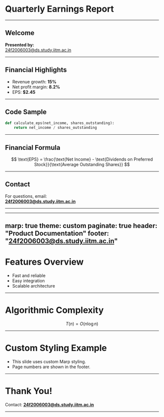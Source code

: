 # Quarterly Earnings Report

---

## Welcome

**Presented by:**  
24f2006003@ds.study.iitm.ac.in

---

<!-- .slide: data-markdown data-background="#f7f7f7" -->

## Financial Highlights

- Revenue growth: **15%** <!-- .element: class="fragment" -->
- Net profit margin: **8.2%** <!-- .element: class="fragment" -->
- EPS: **$2.45** <!-- .element: class="fragment" -->

---

## Code Sample

```python
def calculate_eps(net_income, shares_outstanding):
    return net_income / shares_outstanding
```

---

## Financial Formula

$$
\text{EPS} = \frac{\text{Net Income} - \text{Dividends on Preferred Stock}}{\text{Average Outstanding Shares}}
$$

---

## Contact

For questions, email:  
**24f2006003@ds.study.iitm.ac.in**

---
---
marp: true
theme: custom
paginate: true
header: "Product Documentation"
footer: "24f2006003@ds.study.iitm.ac.in"
---

<!-- _theme: custom
style: |
  section {
    font-family: 'Segoe UI', Arial, sans-serif;
  }
    color: #0057b8;
  .bg-slide {
    background-image: url('https://images.unsplash.com/photo-1506744038136-46273834b3fb?auto=format&fit=crop&w=800&q=80');
    background-size: cover;
    color: #fff;
# Product Documentation
**Contact:** 24f2006003@ds.study.iitm.ac.in

---


<!-- background: url('https://images.unsplash.com/photo-1506744038136-46273834b3fb?auto=format&fit=crop&w=800&q=80') -->

# Features Overview

- Fast and reliable
- Easy integration
- Scalable architecture

---

# Algorithmic Complexity

$$
T(n) = O(n \log n)
$$

---

# Custom Styling Example

<!-- style: "color: #0057b8; background: #f0f8ff;" -->

- This slide uses custom Marp styling.
- Page numbers are shown in the footer.

---

<!-- _footer: "Page {page} of {total}" -->

# Thank You!

Contact: **24f2006003@ds.study.iitm.ac.in**

---